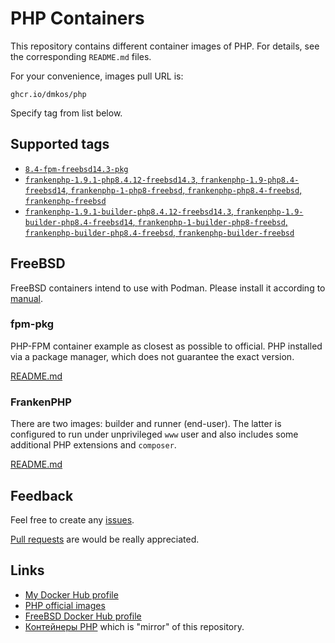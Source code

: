 # PHP Containers

This repository contains different container images of PHP. For details, see
the corresponding `README.md` files.

For your convenience, images pull URL is:

```
ghcr.io/dmkos/php
```

Specify tag from list below.

## Supported tags

* [`8.4-fpm-freebsd14.3-pkg`](./freebsd/fpm-pkg/8.4/Containerfile)
* [`frankenphp-1.9.1-php8.4.12-freebsd14.3`, `frankenphp-1.9-php8.4-freebsd14`, `frankenphp-1-php8-freebsd`, `frankenphp-php8.4-freebsd`, `frankenphp-freebsd`](./freebsd/frankenphp/8.4-14.3/runner.containerfile)
* [`frankenphp-1.9.1-builder-php8.4.12-freebsd14.3`, `frankenphp-1.9-builder-php8.4-freebsd14`, `frankenphp-1-builder-php8-freebsd`, `frankenphp-builder-php8.4-freebsd`, `frankenphp-builder-freebsd`](./freebsd/frankenphp/8.4-14.3/builder.containerfile)

## FreeBSD

FreeBSD containers intend to use with Podman. Please install it according to
[manual](https://podman.io/docs/installation#installing-on-freebsd-140).

### fpm-pkg

PHP-FPM container example as closest as possible to official. PHP installed
via a package manager, which does not guarantee the exact version.

[README.md](./freebsd/fpm-pkg/README.md)

### FrankenPHP

There are two images: builder and runner (end-user). The latter is configured
to run under unprivileged `www` user and also includes some additional PHP
extensions and `composer`.

[README.md](./freebsd/frankenphp/README.md)

## Feedback

Feel free to create any [issues](https://github.com/dmkos/php-containers/issues).

[Pull requests](https://github.com/dmkos/php-containers/pulls) are would be really appreciated.

## Links

* [My Docker Hub profile](https://hub.docker.com/u/dmkos)
* [PHP official images](https://hub.docker.com/_/php)
* [FreeBSD Docker Hub profile](https://hub.docker.com/u/freebsd)
* [Контейнеры PHP](https://git.dmkos.ru/containers/php) which is "mirror"
of this repository.
